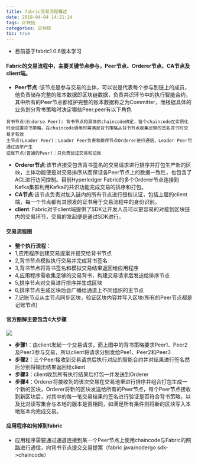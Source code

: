 ```yaml
---
title: fabric交易流程概述
date: 2018-04-04 14:21:24
tags: 区块链
categories: 区块链
toc: true
---
```

- 目前基于fabric1.0.6版本学习
#### Fabric的交易流程中，主要关键节点参与，Peer节点、Orderer节点、CA节点及client端。
- **Peer节点** :该节点是参与交易的主体，可以说是代表每个参与到链上的成员，他负责储存完整的账本数据即区块链数据，负责共识环节中的执行智能合约，其中所有的Peer节点都维护完整的账本数据称之为Committer，而根据具体的业务划分背书策略时决定哪些Peer.peer有以下角色

```
背书节点(Endorse Peer): 背书节点和具体的chaincode绑定，每个chaincode在实例化时会设置背书策略，在chaincode调用时需满足背书策略从背书节点收集足够的签名背书时交易才有效
主节点(Leader Peer)：Leader Peer负责和排序节点Orderer进行通信，Leader Peer可通过选举产生
记账节点(普通的Peer)：只负责验证交易和记账
```
<!-- more -->
- **Orderer节点**:该节点接受包含背书签名的交易请求进行排序并打包生产新的区块，主体功能便是对交易排序从而保证各Peer节点上的数据一致性，也包含了ACL进行访问控制。目前Hyperledger Fabric的多个Orderer节点连接到Kafka集群利用Kafka的共识功能完成交易的排序和打包。
- **CA节点**:该节点负责对加入链内的所有节点进行授权认证，包括上层的client端，每一个节点都有其颁发的证书用于交易流程中的身份识别。
- **client**: Fabric对于client端提供了SDK让开发人员可以更容易的对接到区块链内的交易环节，交易的发起便是通过SDK进行。

#### 交易流程图
- **整个执行流程**：
- 1,应用程序创建交易提案并提交给背书节点
- 2,背书节点模拟执行交易并完成背书签名
- 3,背书节点将背书签名和模拟交易结果返回给应用程序
- 4,应用程序需收集足够的交易背书，构建交易请求后发送给排序节点
- 5,排序节点对交易进行排序并生成区块
- 6,排序节点生成区块后会广播给通道上不同组织的主节点
- 7,记账节点从主节点同步区块，验证区块内容并写入区块(所有的Peer节点都是记账节点)


#### 官方图解主要包含4大步骤
![](http://hyperledger-fabric.readthedocs.io/en/latest/_images/flow-4.png)

- **步骤1**：由client发起一个交易请求，而上图中的背书策略要求Peer1、Peer2及Peer3参与交易，所以client将请求分别发给Pee1、Peer2和Peer3
- **步骤2**：三个Peer接收到交易请求后执行对应的智能合约并对结果进行签名然后分别将输出结果返回给client
- **步骤3**：client收到所有执行结果后打包一并发送到Orderer
- **步骤4**：Orderer将接收到的该次交易在交易池里进行排序并组合打包生成一个新的区块，Orderer将新的区块发送给所有的Peer节点，每个Peer节点接收到新区块后，对其中的每一笔交易结果的签名进行验证是否符合背书策略，以及比对读写集合与本地的版本是否相同，如满足所有条件则将新的区块写入本地账本内完成交易。

#### 应用程序如何掉到fabric
- 应用程序需要通过通道连接到某一个Peer节点上使用chaincode与Fabric的网路进行通信，向背书节点提交交易提案（fabric java/node/go sdk->chaincode）








